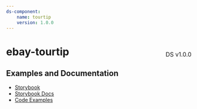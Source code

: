 ```yaml
---
ds-component:
    name: tourtip
    version: 1.0.0
---
```


<h1 style='display: flex; justify-content: space-between; align-items: center;'>
    <span>
        ebay-tourtip
    </span>
    <span style='font-weight: normal; font-size: medium; margin-bottom: -15px;'>
        DS v1.0.0
    </span>
</h1>

## Examples and Documentation

-   [Storybook](https://ebay.github.io/ebayui-core/?path=/story/notices-tips-ebay-tourtip)
-   [Storybook Docs](https://ebay.github.io/ebayui-core/?path=/docs/notices-tips-ebay-tourtip)
-   [Code Examples](https://github.com/eBay/ebayui-core/tree/master/src/components/ebay-tourtip/examples)
